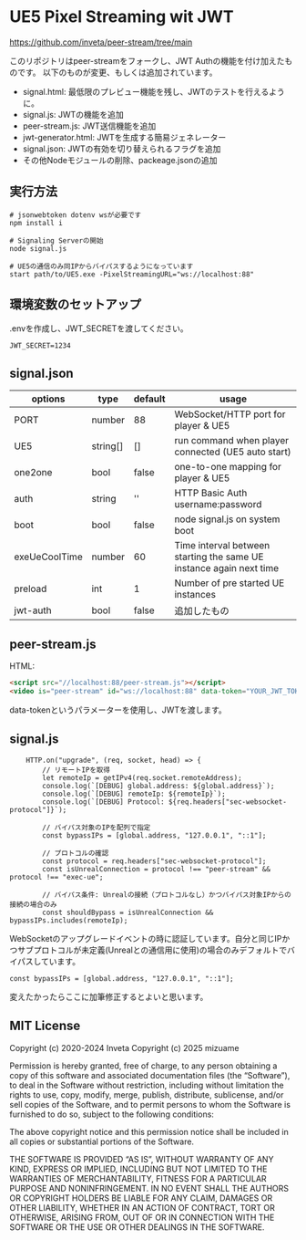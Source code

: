 # UE5 Pixel Streaming wit JWT

https://github.com/inveta/peer-stream/tree/main

このリポジトリはpeer-streamをフォークし、JWT Authの機能を付け加えたものです。
以下のものが変更、もしくは追加されています。

- signal.html: 最低限のプレビュー機能を残し、JWTのテストを行えるように。
- signal.js: JWTの機能を追加
- peer-stream.js: JWT送信機能を追加
- jwt-generator.html: JWTを生成する簡易ジェネレーター
- signal.json: JWTの有効を切り替えられるフラグを追加
- その他Nodeモジュールの削除、packeage.jsonの追加



## 実行方法

```
# jsonwebtoken dotenv wsが必要です
npm install i

# Signaling Serverの開始
node signal.js

# UE5の通信のみ同IPからバイパスするようになっています
start path/to/UE5.exe -PixelStreamingURL="ws://localhost:88"

```

## 環境変数のセットアップ

.envを作成し、JWT_SECRETを渡してください。

```.env
JWT_SECRET=1234
```



## signal.json

| options       | type     | default | usage                                                               |
| ------------- | -------- | ------- | ------------------------------------------------------------------- |
| PORT          | number   | 88      | WebSocket/HTTP port for player & UE5                                |
| UE5           | string[] | []      | run command when player connected (UE5 auto start)                  |
| one2one       | bool     | false   | one-to-one mapping for player & UE5                                 |
| auth          | string   | ''      | HTTP Basic Auth username:password                                   |
| boot          | bool     | false   | node signal.js on system boot                                       |
| exeUeCoolTime | number   | 60      | Time interval between starting the same UE instance again next time |
| preload       | int      | 1       | Number of pre started UE instances                                  |
|jwt-auth | bool | false | 追加したもの|


## peer-stream.js

HTML:

```html
<script src="//localhost:88/peer-stream.js"></script>
<video is="peer-stream" id="ws://localhost:88" data-token="YOUR_JWT_TOKEN"></video>
```

data-tokenというパラメーターを使用し、JWTを渡します。

## signal.js

```
	HTTP.on("upgrade", (req, socket, head) => {
		// リモートIPを取得
		let remoteIp = getIPv4(req.socket.remoteAddress);
		console.log(`[DEBUG] global.address: ${global.address}`);
		console.log(`[DEBUG] remoteIp: ${remoteIp}`);
		console.log(`[DEBUG] Protocol: ${req.headers["sec-websocket-protocol"]}`);
	
		// バイパス対象のIPを配列で指定
		const bypassIPs = [global.address, "127.0.0.1", "::1"];
		
		// プロトコルの確認
		const protocol = req.headers["sec-websocket-protocol"];
		const isUnrealConnection = protocol !== "peer-stream" && protocol !== "exec-ue";
		
		// バイパス条件: Unrealの接続（プロトコルなし）かつバイパス対象IPからの接続の場合のみ
		const shouldBypass = isUnrealConnection && bypassIPs.includes(remoteIp);
```

WebSocketのアップグレードイベントの時に認証しています。自分と同じIPかつサブプロトコルが未定義(Unrealとの通信用に使用)の場合のみデフォルトでバイパスしています。
```
const bypassIPs = [global.address, "127.0.0.1", "::1"];
```
変えたかったらここに加筆修正するとよいと思います。

## MIT License

Copyright (c) 2020-2024 Inveta
Copyright (c) 2025 mizuame

Permission is hereby granted, free of charge, to any person obtaining a copy of this software and associated documentation files (the “Software”), to deal in the Software without restriction, including without limitation the rights to use, copy, modify, merge, publish, distribute, sublicense, and/or sell copies of the Software, and to permit persons to whom the Software is furnished to do so, subject to the following conditions:

The above copyright notice and this permission notice shall be included in all copies or substantial portions of the Software.

THE SOFTWARE IS PROVIDED “AS IS”, WITHOUT WARRANTY OF ANY KIND, EXPRESS OR IMPLIED, INCLUDING BUT NOT LIMITED TO THE WARRANTIES OF MERCHANTABILITY, FITNESS FOR A PARTICULAR PURPOSE AND NONINFRINGEMENT. IN NO EVENT SHALL THE AUTHORS OR COPYRIGHT HOLDERS BE LIABLE FOR ANY CLAIM, DAMAGES OR OTHER LIABILITY, WHETHER IN AN ACTION OF CONTRACT, TORT OR OTHERWISE, ARISING FROM, OUT OF OR IN CONNECTION WITH THE SOFTWARE OR THE USE OR OTHER DEALINGS IN THE SOFTWARE.
